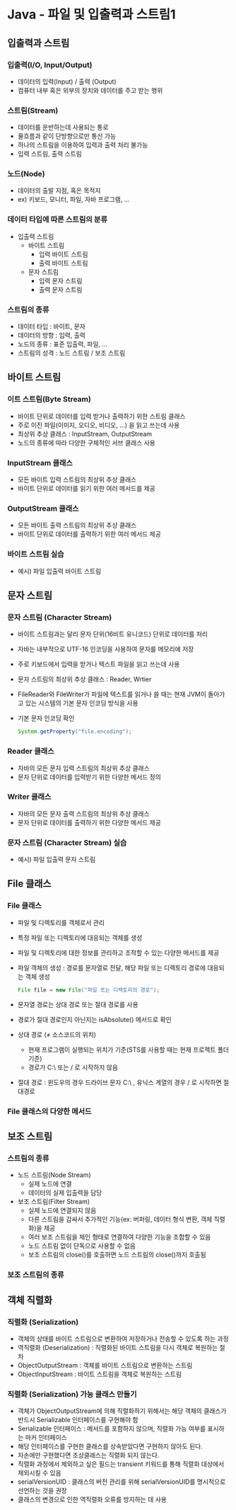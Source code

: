 # Java - 파일 및 입출력과 스트림1

## 입출력과 스트림

### 입출력(I/O, Input/Output)

- 데이터의 입력(Input) / 출력 (Output)
- 컴퓨터 내부 혹은 외부의 장치와 데이터를 주고 받는 행위

### 스트림(Stream)

- 데이터를 운반하는데 사용되는 통로
- 물흐름과 같이 단방향으로만 통신 가능
- 하나의 스트림을 이용하여 입력과 출력 처리 불가능
- 입력 스트림, 출력 스트림

### 노드(Node)

- 데이터의 출발 지점, 혹은 목적지
- ex) 키보드, 모니터, 파일, 자바 프로그램, …

### 데이터 타입에 따른 스트림의 분류

- 입출력 스트림
    - 바이트 스트림
        - 입력 바이트 스트림
        - 출력 바이트 스트림
    - 문자 스트림
        - 입력 문자 스트림
        - 출력 문자 스트림

### 스트림의 종류

- 데이터 타입 : 바이트, 문자
- 데이터의 방향 : 입력, 출력
- 노드의 종류 : 표준 입출력, 파일, …
- 스트림의 성격 : 노드 스트림 / 보조 스트림

## 바이트 스트림

### 이트 스트림(Byte Stream)

- 바이트 단위로 데이터를 입력 받거나 출력하기 위한 스트림 클래스
- 주로 이진 파일(이미지, 오디오, 비디오, …) 을 읽고 쓰는데 사용
- 최상위 추상 클래스 : InputStream, OutputStream
- 노드의 종류에 따라 다양한 구체적인 서브 클래스 사용

### InputStream 클래스

- 모든 바이트 입력 스트림의 최상위 추상 클래스
- 바이트 단위로 데이터를 읽기 위한 여러 메서드를 제공

### OutputStream 클래스

- 모든 바이트 출력 스트림의 최상위 추상 클래스
- 바이트 단위로 데이터를 출력하기 위한 여러 메서드 제공

### 바이트 스트림 실습

- 예시) 파일 입출력 바이트 스트림

## 문자 스트림

### 문자 스트림 (Character Stream)

- 바이트 스트림과는 달리 문자 단위(16비트 유니코드) 단위로 데이터를 처리
- 자바는 내부적으로 UTF-16 인코딩을 사용하여 문자를 메모리에 저장
- 주로 키보드에서 입력을 받거나 텍스트 파일을 읽고 쓰는데 사용
- 문자 스트림의 최상위 추상 클래스 : Reader, Wrtier
- FileReader와 FileWriter가 파일에 텍스트를 읽거나 쓸 때는 현재 JVM이 돌아가고 있는 시스템의 기본 문자 인코딩 방식을 사용
- 기본 문자 인코딩 확인
    
    ```java
    System.getProperty("file.encoding");
    ```
    

### Reader 클래스

- 자바의 모든 문자 입력 스트림의 최상위 추상 클래스
- 문자 단위로 데이터를 입력받기 위한 다양한 메서드 정의

### Writer 클래스
- 자바의 모든 문자 출력 스트림의 최상위 추상 클래스
- 문자 단위로 데이터를 출력하기 위한 다양한 메서드 제공

### 문자 스트림 (Character Stream) 실습

- 예시) 파일 입출력 문자 스트림

## File 클래스

### File 클래스

- 파일 및 디렉토리를 객체로서 관리
- 특정 파일 또는 디렉토리에 대응되는 객체를 생성
- 파일 및 디렉토리에 대한 정보를 관리하고 조작할 수 있는 다양한 메서드를 제공
- 파일 객체의 생성 : 경로를 문자열로 전달, 해당 파일 또는 디렉토리 경로에 대응되는 객체 생성
    
    ```java
    File file = new File("파일 또는 디렉토리의 경로");
    ```
    
- 문자열 경로는 상대 경로 또는 절대 경로를 사용
- 경로가 절대 경로인지 아닌지는 isAbsolute() 메서드로 확인
- 상대 경로 (≠ 소스코드의 위치)
    - 현재 프로그램이 실행되는 위치가 기준(STS를 사용할 때는 현재 프로젝트 폴더 기준)
    - 경로가 C:\ 또는 / 로 시작하지 않음
- 절대 경로 : 윈도우의 경우 드라이브 문자 C:\ , 유닉스 계열의 경우 / 로 시작하면 절대경로

### File 클래스의 다양한 메서드

## 보조 스트림

### 스트림의 종류

- 노드 스트림(Node Stream)
    - 실제 노드에 연결
    - 데이터의 실제 입출력을 담당
- 보조 스트림(Filter Stream)
    - 실제 노드에 연결되지 않음
    - 다른 스트림을 감싸서 추가적인 기능(ex: 버퍼링, 데이터 형식 변환, 객체 직렬화)을 제공
    - 여러 보조 스트림을 체인 형태로 연결하여 다양한 기능을 조합할 수 있음
    - 노드 스트림 없이 단독으로 사용할 수 없음
    - 보조 스트림의 close()를 호출하면 노드 스트림의 close()까지 호출됨

### 보조 스트림의 종류

## 객체 직렬화

### 직렬화 (Serialization)

- 객체의 상태를 바이트 스트림으로 변환하여 저장하거나 전송할 수 있도록 하는 과정
- 역직렬화 (Deserialization) : 직렬화된 바이트 스트림을 다시 객체로 복원하는 절차
- ObjectOutputStream : 객체를 바이트 스트림으로 변환하는 스트림
- ObjectInputStream : 바이트 스트림을 객체로 복원하는 스트림

### 직렬화 (Serialization) 가능 클래스 만들기

- 객체가 ObjectOutputStream에 의해 직렬화하기 위해서는 해당 객체의 클래스가 반드시 Serializable 인터페이스를 구현해야 함
- Serializable 인터페이스 : 메서드를 포함하지 않으며, 직렬화 가능 여부를 표시하는 마커 인터페이스
- 해당 인터페이스를 구현한 클래스를 상속받았다면 구현하지 않아도 된다.
- 자손에만 구현했다면 조상클래스는 직렬화 되지 않는다.
- 직렬화 과정에서 제외하고 싶은 필드는 transient 키워드를 통해 직렬화 대상에서 제외시킬 수 있음
- serialVersionUID : 클래스의 버전 관리를 위해 serialVersionUID를 명시적으로 선언하는 것을 권장
- 클래스의 변경으로 인한 역직렬화 오류를 방지하는 데 사용